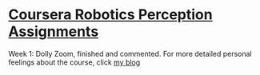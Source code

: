 # [Coursera Robotics Perception Assignments](https://www.coursera.org/learn/robotics-perception)
Week 1: Dolly Zoom, finished and commented.
For more detailed personal feelings about the course, click [my blog](http://www.cnblogs.com/severnvergil/p/6004328.html)